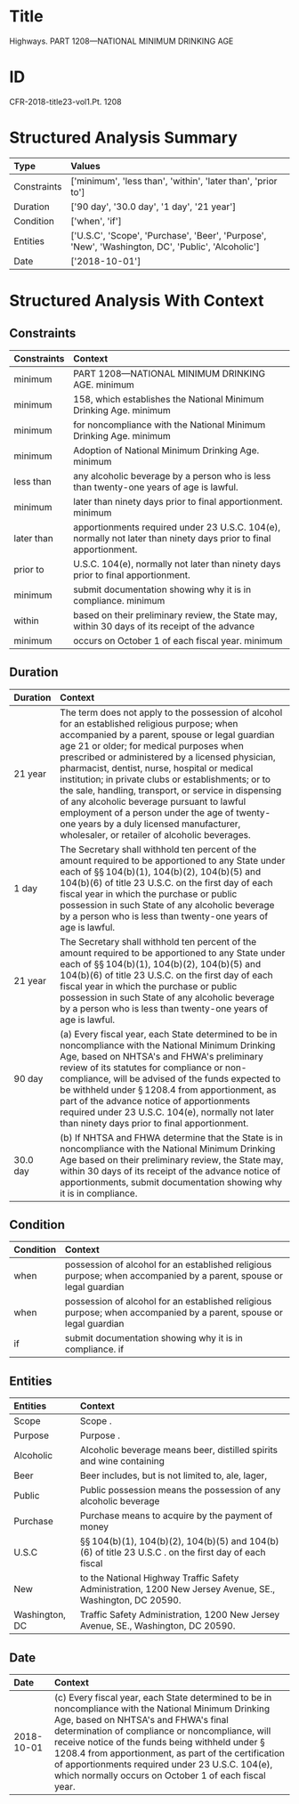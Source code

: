 # Title

 Highways. PART 1208—NATIONAL MINIMUM DRINKING AGE


# ID

 CFR-2018-title23-vol1.Pt. 1208


# Structured Analysis Summary

| Type        | Values                                                                                            |
|:------------|:--------------------------------------------------------------------------------------------------|
| Constraints | ['minimum', 'less than', 'within', 'later than', 'prior to']                                      |
| Duration    | ['90 day', '30.0 day', '1 day', '21 year']                                                        |
| Condition   | ['when', 'if']                                                                                    |
| Entities    | ['U.S.C', 'Scope', 'Purchase', 'Beer', 'Purpose', 'New', 'Washington, DC', 'Public', 'Alcoholic'] |
| Date        | ['2018-10-01']                                                                                    |


# Structured Analysis With Context

 


## Constraints

| Constraints   | Context                                                                                                            |
|:--------------|:-------------------------------------------------------------------------------------------------------------------|
| minimum       | PART 1208—NATIONAL MINIMUM DRINKING AGE. minimum                                                                   |
| minimum       | 158, which establishes the National Minimum Drinking Age. minimum                                                  |
| minimum       | for noncompliance with the National Minimum Drinking Age. minimum                                                  |
| minimum       | Adoption of National Minimum Drinking Age. minimum                                                                 |
| less than     | any alcoholic beverage by a person who is less than  twenty-one years of age is lawful.                            |
| minimum       | later than ninety days prior to final apportionment. minimum                                                       |
| later than    | apportionments required under 23 U.S.C. 104(e), normally not later than  ninety days prior to final apportionment. |
| prior to      | U.S.C. 104(e), normally not later than ninety days prior to  final apportionment.                                  |
| minimum       | submit documentation showing why it is in compliance. minimum                                                      |
| within        | based on their preliminary review, the State may, within 30 days of its receipt of the advance                     |
| minimum       | occurs on October 1 of each fiscal year. minimum                                                                   |


## Duration

| Duration   | Context                                                                                                                                                                                                                                                                                                                                                                                                                                                                                                                                                                                                |
|:-----------|:-------------------------------------------------------------------------------------------------------------------------------------------------------------------------------------------------------------------------------------------------------------------------------------------------------------------------------------------------------------------------------------------------------------------------------------------------------------------------------------------------------------------------------------------------------------------------------------------------------|
| 21 year    | The term does not apply to the possession of alcohol for an established religious purpose; when accompanied by a parent, spouse or legal guardian age 21 or older; for medical purposes when prescribed or administered by a licensed physician, pharmacist, dentist, nurse, hospital or medical institution; in private clubs or establishments; or to the sale, handling, transport, or service in dispensing of any alcoholic beverage pursuant to lawful employment of a person under the age of twenty-one years by a duly licensed manufacturer, wholesaler, or retailer of alcoholic beverages. |
| 1 day      | The Secretary shall withhold ten percent of the amount required to be apportioned to any State under each of &#167;&#167;&#8201;104(b)(1), 104(b)(2), 104(b)(5) and 104(b)(6) of title 23 U.S.C. on the first day of each fiscal year in which the purchase or public possession in such State of any alcoholic beverage by a person who is less than twenty-one years of age is lawful.                                                                                                                                                                                                               |
| 21 year    | The Secretary shall withhold ten percent of the amount required to be apportioned to any State under each of &#167;&#167;&#8201;104(b)(1), 104(b)(2), 104(b)(5) and 104(b)(6) of title 23 U.S.C. on the first day of each fiscal year in which the purchase or public possession in such State of any alcoholic beverage by a person who is less than twenty-one years of age is lawful.                                                                                                                                                                                                               |
| 90 day     | (a) Every fiscal year, each State determined to be in noncompliance with the National Minimum Drinking Age, based on NHTSA's and FHWA's preliminary review of its statutes for compliance or non-compliance, will be advised of the funds expected to be withheld under &#167;&#8201;1208.4 from apportionment, as part of the advance notice of apportionments required under 23 U.S.C. 104(e), normally not later than ninety days prior to final apportionment.                                                                                                                                     |
| 30.0 day   | (b) If NHTSA and FHWA determine that the State is in noncompliance with the National Minimum Drinking Age based on their preliminary review, the State may, within 30 days of its receipt of the advance notice of apportionments, submit documentation showing why it is in compliance.                                                                                                                                                                                                                                                                                                               |


## Condition

| Condition   | Context                                                                                                            |
|:------------|:-------------------------------------------------------------------------------------------------------------------|
| when        | possession of alcohol for an established religious purpose; when accompanied by a parent, spouse or legal guardian |
| when        | possession of alcohol for an established religious purpose; when accompanied by a parent, spouse or legal guardian |
| if          | submit documentation showing why it is in compliance. if                                                           |


## Entities

| Entities       | Context                                                                                                              |
|:---------------|:---------------------------------------------------------------------------------------------------------------------|
| Scope          | Scope .                                                                                                              |
| Purpose        | Purpose .                                                                                                            |
| Alcoholic      | Alcoholic beverage means beer, distilled spirits and wine containing                                                 |
| Beer           | Beer includes, but is not limited to, ale, lager,                                                                    |
| Public         | Public possession means the possession of any alcoholic beverage                                                     |
| Purchase       | Purchase means to acquire by the payment of money                                                                    |
| U.S.C          | &#167;&#167;&#8201;104(b)(1), 104(b)(2), 104(b)(5) and 104(b)(6) of title 23 U.S.C . on the first day of each fiscal |
| New            | to the National Highway Traffic Safety Administration, 1200 New  Jersey Avenue, SE., Washington, DC 20590.           |
| Washington, DC | Traffic Safety Administration, 1200 New Jersey Avenue, SE., Washington, DC  20590.                                   |


## Date

| Date       | Context                                                                                                                                                                                                                                                                                                                                                                                                                           |
|:-----------|:----------------------------------------------------------------------------------------------------------------------------------------------------------------------------------------------------------------------------------------------------------------------------------------------------------------------------------------------------------------------------------------------------------------------------------|
| 2018-10-01 | (c) Every fiscal year, each State determined to be in noncompliance with the National Minimum Drinking Age, based on NHTSA's and FHWA's final determination of compliance or noncompliance, will receive notice of the funds being withheld under &#167;&#8201;1208.4 from apportionment, as part of the certification of apportionments required under 23 U.S.C. 104(e), which normally occurs on October 1 of each fiscal year. |


